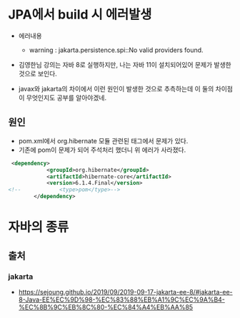 

# JPA에서 build 시 에러발생
- 에러내용
    - warning : jakarta.persistence.spi::No valid providers found.

- 김영한님 강의는 자바 8로 실행하지만, 나는 자바 11이 설치되어있어 문제가 발생한 것으로 보인다.
- javax와 jakarta의 차이에서 이런 원인이 발생한 것으로 추측하는데 이 둘의 차이점이 무엇인지도 공부를 알아야겠네.



## 원인
- pom.xml에서 org.hibernate 모듈 관련된 태그에서 문제가 있다.
- 기존에 <type>pom<type>이 문제가 되어 주석처리 했더니 위 에러가 사라졌다.
```xml
 <dependency>
            <groupId>org.hibernate</groupId>
            <artifactId>hibernate-core</artifactId>
            <version>6.1.4.Final</version>
<!--            <type>pom</type>-->
        </dependency>
```





# 자바의 종류
 



## 출처
### jakarta
- https://sejoung.github.io/2019/09/2019-09-17-jakarta-ee-8/#jakarta-ee-8-Java-EE%EC%9D%98-%EC%83%88%EB%A1%9C%EC%9A%B4-%EC%8B%9C%EB%8C%80-%EC%84%A4%EB%AA%85

